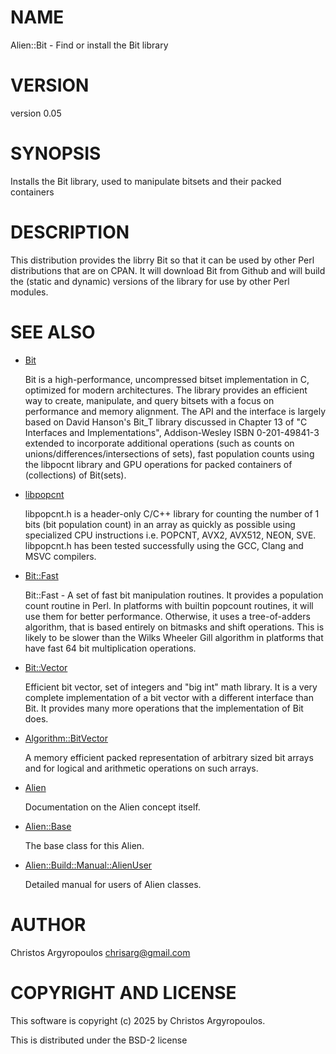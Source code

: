 # NAME

Alien::Bit - Find or install the Bit library

# VERSION

version 0.05

# SYNOPSIS

Installs the Bit library, used to manipulate bitsets and their packed containers

# DESCRIPTION

This distribution provides the librry Bit so that it can be used by 
other Perl distributions that are on CPAN.  It will download Bit from Github
and will build the (static and dynamic) versions of the library for use by other
Perl modules.

# SEE ALSO

- [Bit](https://github.com/chrisarg/Bit)

    Bit is a high-performance, uncompressed bitset implementation in C, optimized 
    for modern architectures. The library provides an efficient way to create, 
    manipulate, and query bitsets with a focus on performance and memory alignment. 
    The API and the interface is largely based on David Hanson's Bit\_T library 
    discussed in Chapter 13 of "C Interfaces and Implementations", 
    Addison-Wesley ISBN 0-201-49841-3 extended to incorporate additional operations 
    (such as counts on unions/differences/intersections of sets), 
    fast population counts using the libpocnt library and GPU operations for packed 
    containers of (collections) of Bit(sets).

- [libpopcnt](https://github.com/kimwalisch/libpopcnt)

    libpopcnt.h is a header-only C/C++ library for counting the number of 1 bits 
    (bit population count) in an array as quickly as possible using specialized 
    CPU instructions i.e. POPCNT, AVX2, AVX512, NEON, SVE. libpopcnt.h has been 
    tested successfully using the GCC, Clang and MSVC compilers.

- [Bit::Fast](https://metacpan.org/pod/Bit::Fast)

    Bit::Fast - A set of fast bit manipulation routines. It provides a population
    count routine in Perl. In platforms with builtin popcount routines, it will
    use them for better performance. Otherwise, it uses a tree-of-adders
    algorithm, that is based entirely on bitmasks and shift operations. This is
    likely to be slower than the Wilks Wheeler Gill algorithm in platforms that
    have fast 64 bit multiplication operations.

- [Bit::Vector](https://metacpan.org/pod/Bit::Vector)

    Efficient bit vector, set of integers and "big int" math library. It is a very
    complete implementation of a bit vector with a different interface than Bit. 
    It provides many more operations that the implementation of Bit does. 

- [Algorithm::BitVector](https://metacpan.org/pod/Algorithm::BitVector)

    A memory efficient packed representation of arbitrary sized bit arrays and for 
    logical and arithmetic operations on such arrays.

- [Alien](https://metacpan.org/pod/Alien)

    Documentation on the Alien concept itself.

- [Alien::Base](https://metacpan.org/pod/Alien%3A%3ABase)

    The base class for this Alien.

- [Alien::Build::Manual::AlienUser](https://metacpan.org/pod/Alien%3A%3ABuild%3A%3AManual%3A%3AAlienUser)

    Detailed manual for users of Alien classes.

# AUTHOR

Christos Argyropoulos <chrisarg@gmail.com>

# COPYRIGHT AND LICENSE

This software is copyright (c) 2025 by Christos Argyropoulos.

This is distributed under the BSD-2 license
